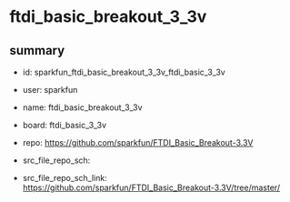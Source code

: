 # ftdi_basic_breakout_3_3v
 
## summary 
* id: sparkfun_ftdi_basic_breakout_3_3v_ftdi_basic_3_3v
* user: sparkfun
* name: ftdi_basic_breakout_3_3v
* board: ftdi_basic_3_3v
* repo: https://github.com/sparkfun/FTDI_Basic_Breakout-3.3V



* src_file_repo_sch: 
* src_file_repo_sch_link: https://github.com/sparkfun/FTDI_Basic_Breakout-3.3V/tree/master/




